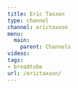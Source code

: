 ```yaml
---
title: Eric Taxxon
type: channel
channel: erictaxxon
menu:
  main:
    parent: Channels
videos:
tags:
- breadtube
url: /erictaxxon/
---
```

